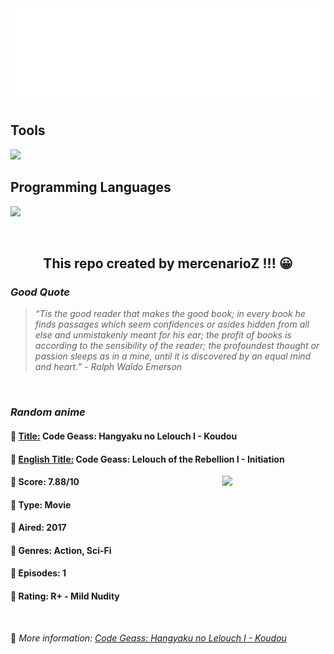 
<img src="svg/nai.svg" />

<p>
  <h2>Tools</h2>
  <a href="https://skillicons.dev">
    <img src="https://skillicons.dev/icons?i=git,bash,vim,ubuntu,tensorflow,pytorch,docker,raspberrypi" />
  </a>

  <br />

  <h2>Programming Languages</h2>

  <a href="https://skillicons.dev">
    <img src="https://skillicons.dev/icons?i=python,c,cpp" />
  </a>
</p>

<br />

<h2 align="center">This repo created by mercenarioZ !!! 😀</h2>
<h3><i>Good Quote</i></h3>

<blockquote>
<i>
“Tis the good reader that makes the good book; in every book he finds passages which seem confidences or asides hidden from all else and unmistakenly meant for his ear; the profit of books is according to the sensibility of the reader; the profoundest thought or passion sleeps as in a mine, until it is discovered by an equal mind and heart.” - Ralph Waldo Emerson
</i>
</blockquote>

<br />

<h3><i>Random anime</i></h3>

<h4>
  <strong>🥭 <u>Title:</u></strong> Code Geass: Hangyaku no Lelouch I - Koudou
</h4>

<h4>🌿 <u>English Title:</u> Code Geass: Lelouch of the Rebellion I - Initiation</h4>

<img align="right" width="165" src=https://cdn.myanimelist.net/images/anime/6/87709.jpg />

<h4>🌱 Score: 7.88/10</h4>

<h4>🌲 Type: Movie</h4>

<h4>🌴 Aired: 2017</h4>

<h4>🌵 Genres: Action, Sci-Fi</h4>

<h4>🥑 Episodes: 1</h4>

<h4>🍏 Rating: R+ - Mild Nudity</h4>

<br />

🍂 *More information: [Code Geass: Hangyaku no Lelouch I - Koudou](https://myanimelist.net/anime/34438/Code_Geass__Hangyaku_no_Lelouch_I_-_Koudou)*
    